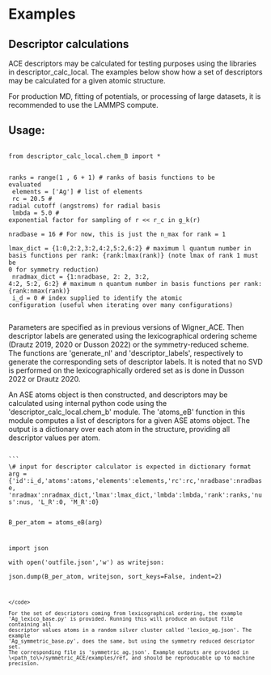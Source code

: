# Examples

## Descriptor calculations
ACE descriptors may be calculated for testing purposes using the libraries in 
descriptor_calc_local. The examples below show how a set of descriptors may be
calculated for a given atomic structure. 

For production MD, fitting of potentials, or processing of large datasets, it
is recommended to use the LAMMPS compute.

## Usage:
<code>
from descriptor_calc_local.chem_B import *  
  
ranks = range(1 , 6 + 1)                                # ranks of basis functions to be evaluated<br/>
elements = ['Ag']                                       # list of elements<br/>
rc = 20.5                                               # radial cutoff (angstroms) for radial basis<br/>
lmbda = 5.0                                             # exponential factor for sampling of r << r_c in g_k(r)<br/>
nradbase = 16                                           # For now, this is just the n_max for rank = 1<br/>
lmax_dict = {1:0,2:2,3:2,4:2,5:2,6:2}                   # maximum l quantum number in basis functions per rank: {rank:lmax(rank)} (note lmax of rank 1 must be 0 for symmetry reduction)<br/>
nradmax_dict = {1:nradbase, 2: 2, 3:2, 4:2, 5:2, 6:2}   # maximum n quantum number in basis functions per rank: {rank:nmax(rank)}<br/>
i_d = 0                                                 # index supplied to identify the atomic configuration (useful when iterating over many configurations)<br/>
</code>

Parameters are specified as in previous versions of Wigner_ACE. Then descriptor labels 
are generated using the lexicographical ordering scheme (Drautz 2019, 2020 or Dusson 2022)
or the symmetry-reduced scheme. The functions are 'generate_nl' and 'descriptor_labels', 
respectively to generate the corresponding sets of descriptor labels. It is noted that
no SVD is performed on the lexicographically ordered set as is done in Dusson 2022 or 
Drautz 2020.

An ASE atoms object is then constructed, and descriptors may be calculated using internal
python code using the 'descriptor_calc_local.chem_b' module. The 'atoms_eB' function in this 
module computes a list of descriptors for a given ASE atoms object. The output is a dictionary
over each atom in the structure, providing all descriptor values per atom.

<code>
```
\# input for descriptor calculator is expected in dictionary format  
arg = {'id':i_d,'atoms':atoms,'elements':elements,'rc':rc,'nradbase':nradbase,  
'nradmax':nradmax_dict,'lmax':lmax_dict,'lmbda':lmbda,'rank':ranks,'nus':nus, 'L_R':0, 'M_R':0}  

B_per_atom = atoms_eB(arg)  

import json  
with open('outfile.json','w') as writejson:  
        json.dump(B_per_atom, writejson, sort_keys=False, indent=2)  
```
</code>

For the set of descriptors coming from lexicographical ordering, the example 
'Ag_lexico_base.py' is provided. Running this will produce an output file containing all
descriptor values atoms in a random silver cluster called 'lexico_ag.json'. The example
'Ag_symmetric_base.py', does the same, but using the symmetry reduced descriptor set.
The corresponding file is 'symmetric_ag.json'. Example outputs are provided in 
\<path_to\>/symmetric_ACE/examples/ref, and should be reproducable up to machine precision.
